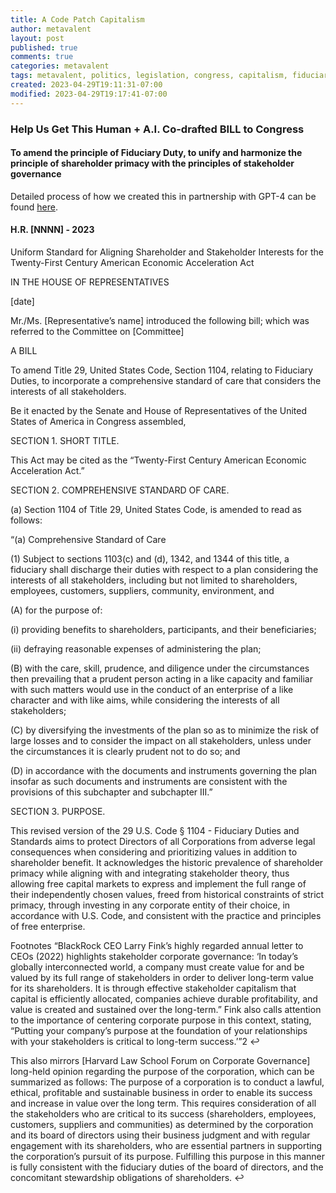 ```yaml
---
title: A Code Patch Capitalism
author: metavalent
layout: post
published: true
comments: true
categories: metavalent
tags: metavalent, politics, legislation, congress, capitalism, fiduciary duty
created: 2023-04-29T19:11:31-07:00
modified: 2023-04-29T19:17:41-07:00
---
```


### Help Us Get This Human + A.I. Co-drafted BILL to Congress

#### To amend the principle of Fiduciary Duty, to unify and harmonize the principle of shareholder primacy with the principles of stakeholder governance

Detailed process of how we created this in partnership with GPT-4 can be found [here](https://metavalent.com/metavalent,/law,/poverty,/economics/2023/04/14/07-49-10-Fiduciary-Duty.html).

#### H.R. [NNNN] - 2023

Uniform Standard for Aligning Shareholder and Stakeholder Interests for the Twenty-First Century American Economic Acceleration Act

IN THE HOUSE OF REPRESENTATIVES

[date]

Mr./Ms. [Representative’s name] introduced the following bill; which was referred to the Committee on [Committee]

A BILL

To amend Title 29, United States Code, Section 1104, relating to Fiduciary Duties, to incorporate a comprehensive standard of care that considers the interests of all stakeholders.

Be it enacted by the Senate and House of Representatives of the United States of America in Congress assembled,

SECTION 1. SHORT TITLE.

This Act may be cited as the “Twenty-First Century American Economic Acceleration Act.”

SECTION 2. COMPREHENSIVE STANDARD OF CARE.

(a) Section 1104 of Title 29, United States Code, is amended to read as follows:

“(a) Comprehensive Standard of Care

(1) Subject to sections 1103(c) and (d), 1342, and 1344 of this title, a fiduciary shall discharge their duties with respect to a plan considering the interests of all stakeholders, including but not limited to shareholders, employees, customers, suppliers, community, environment, and

(A) for the purpose of:

(i) providing benefits to shareholders, participants, and their beneficiaries;

(ii) defraying reasonable expenses of administering the plan;

(B) with the care, skill, prudence, and diligence under the circumstances then prevailing that a prudent person acting in a like capacity and familiar with such matters would use in the conduct of an enterprise of a like character and with like aims, while considering the interests of all stakeholders;

(C) by diversifying the investments of the plan so as to minimize the risk of large losses and to consider the impact on all stakeholders, unless under the circumstances it is clearly prudent not to do so; and

(D) in accordance with the documents and instruments governing the plan insofar as such documents and instruments are consistent with the provisions of this subchapter and subchapter III.”

SECTION 3. PURPOSE.

This revised version of the 29 U.S. Code § 1104 - Fiduciary Duties and Standards aims to protect Directors of all Corporations from adverse legal consequences when considering and prioritizing values in addition to shareholder benefit. It acknowledges the historic prevalence of shareholder primacy while aligning with and integrating stakeholder theory, thus allowing free capital markets to express and implement the full range of their independently chosen values, freed from historical constraints of strict primacy, through investing in any corporate entity of their choice, in accordance with U.S. Code, and consistent with the practice and principles of free enterprise.

Footnotes
“BlackRock CEO Larry Fink’s highly regarded annual letter to CEOs (2022) highlights stakeholder corporate governance: ‘In today’s globally interconnected world, a company must create value for and be valued by its full range of stakeholders in order to deliver long-term value for its shareholders. It is through effective stakeholder capitalism that capital is efficiently allocated, companies achieve durable profitability, and value is created and sustained over the long-term.” Fink also calls attention to the importance of centering corporate purpose in this context, stating, “Putting your company’s purpose at the foundation of your relationships with your stakeholders is critical to long-term success.’”2 ↩

This also mirrors [Harvard Law School Forum on Corporate Governance] long-held opinion regarding the purpose of the corporation, which can be summarized as follows: The purpose of a corporation is to conduct a lawful, ethical, profitable and sustainable business in order to enable its success and increase in value over the long term. This requires consideration of all the stakeholders who are critical to its success (shareholders, employees, customers, suppliers and communities) as determined by the corporation and its board of directors using their business judgment and with regular engagement with its shareholders, who are essential partners in supporting the corporation’s pursuit of its purpose. Fulfilling this purpose in this manner is fully consistent with the fiduciary duties of the board of directors, and the concomitant stewardship obligations of shareholders. ↩
